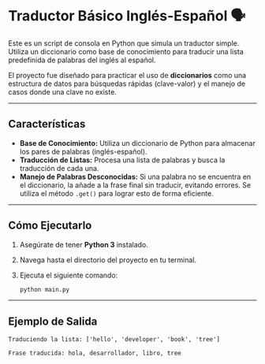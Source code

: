# Traductor Básico Inglés-Español 🗣️

Este es un script de consola en Python que simula un traductor simple. Utiliza un diccionario como base de conocimiento para traducir una lista predefinida de palabras del inglés al español.

El proyecto fue diseñado para practicar el uso de **diccionarios** como una estructura de datos para búsquedas rápidas (clave-valor) y el manejo de casos donde una clave no existe.

---
## Características

* **Base de Conocimiento:** Utiliza un diccionario de Python para almacenar los pares de palabras (inglés-español).
* **Traducción de Listas:** Procesa una lista de palabras y busca la traducción de cada una.
* **Manejo de Palabras Desconocidas:** Si una palabra no se encuentra en el diccionario, la añade a la frase final sin traducir, evitando errores. Se utiliza el método `.get()` para lograr esto de forma eficiente.

---
## Cómo Ejecutarlo

1.  Asegúrate de tener **Python 3** instalado.
2.  Navega hasta el directorio del proyecto en tu terminal.
3.  Ejecuta el siguiente comando:

    ```bash
    python main.py
    ```

---
## Ejemplo de Salida

```text
Traduciendo la lista: ['hello', 'developer', 'book', 'tree']

Frase traducida: hola, desarrollador, libro, tree
```